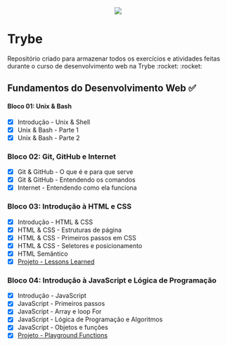 <div align="center">
  <img src="https://user-images.githubusercontent.com/76540991/145249592-e8b8d399-4270-4142-b1ee-f54604565518.png"> 
</div>

# Trybe
<p>Repositório criado para armazenar todos os exercícios e atividades feitas durante o curso de desenvolvimento web na Trybe :rocket: :rocket:</p>

## Fundamentos do Desenvolvimento Web :white_check_mark:

#### Bloco 01: Unix & Bash
- [x]  Introdução - Unix & Shell
- [x]  Unix & Bash - Parte 1
- [x]  Unix & Bash - Parte 2

### Bloco 02: Git, GitHub e Internet
- [x]  Git & GitHub - O que é e para que serve
- [x]  Git & GitHub - Entendendo os comandos
- [x]  Internet - Entendendo como ela funciona

### Bloco 03: Introdução à HTML e CSS
- [x]  Introdução - HTML & CSS
- [x]  HTML & CSS - Estruturas de página
- [x]  HTML & CSS - Primeiros passos em CSS
- [x]  HTML & CSS - Seletores e posicionamento
- [x]  HTML Semântico
- [x]  [Projeto - Lessons Learned](#)

### Bloco 04: Introdução à JavaScript e Lógica de Programação
- [x]  Introdução - JavaScript
- [x]  JavaScript - Primeiros passos
- [x]  JavaScript - Array e loop For
- [x]  JavaScript - Lógica de Programação e Algoritmos
- [x]  JavaScript - Objetos e funções
- [x]  [Projeto - Playground Functions](#)
